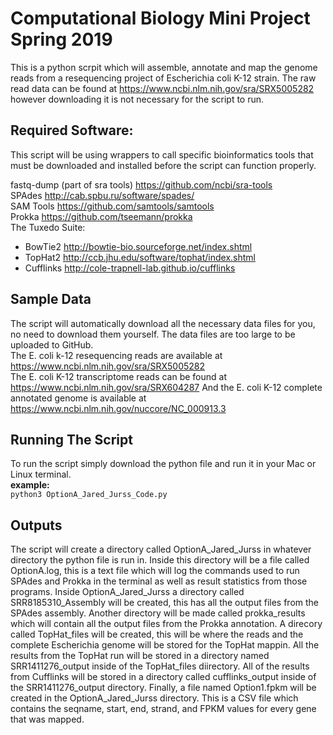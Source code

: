 # Computational Biology Mini Project Spring 2019
This is a python scrpit which will assemble, annotate and map the genome reads from a resequencing project of Escherichia coli K-12 strain. The raw read data can be found at https://www.ncbi.nlm.nih.gov/sra/SRX5005282 however downloading it is not necessary for the script to run.

## Required Software:
This script will be using wrappers to call specific bioinformatics tools that must be downloaded and installed before the script can function properly.

fastq-dump (part of sra tools) https://github.com/ncbi/sra-tools  
SPAdes http://cab.spbu.ru/software/spades/  
SAM Tools https://github.com/samtools/samtools  
Prokka https://github.com/tseemann/prokka  
The Tuxedo Suite:  
* BowTie2 http://bowtie-bio.sourceforge.net/index.shtml  
* TopHat2 http://ccb.jhu.edu/software/tophat/index.shtml  
* Cufflinks http://cole-trapnell-lab.github.io/cufflinks  

## Sample Data
The script will automatically download all the necessary data files for you, no need to download them yourself.  The data files are too large to be uploaded to GitHub.      
The E. coli k-12 resequencing reads are available at https://www.ncbi.nlm.nih.gov/sra/SRX5005282  
The E. coli K-12 transcriptome reads can be found at https://www.ncbi.nlm.nih.gov/sra/SRX604287
And the E. coli K-12 complete annotated genome is available at https://www.ncbi.nlm.nih.gov/nuccore/NC_000913.3

## Running The Script
To run the script simply download the python file and run it in your Mac or Linux terminal.    
**example:**  
`python3 OptionA_Jared_Jurss_Code.py`

## Outputs
The script will create a directory called OptionA_Jared_Jurss in whatever directory the python file is run in.  Inside this directory will be a file called OptionA.log, this is a text file which will log the commands used to run SPAdes and Prokka in the terminal as well as result statistics from those programs.  Inside OptionA_Jared_Jurss a directory called SRR8185310_Assembly will be created, this has all the output files from the SPAdes assembly.  Another directory will be made called prokka_results which will contain all the output files from the Prokka annotation.  A direcory called TopHat_files will be created, this will be where the reads and the complete Escherichia genome will be stored for the TopHat mappin.  All the results from the TopHat run will be stored in a directory named SRR1411276_output inside of the TopHat_files diirectory.  All of the results from Cufflinks will be stored in a directory called cufflinks_output inside of the SRR1411276_output directory.  Finally, a file named Option1.fpkm will be created in the OptionA_Jared_Jurss directory.  This is a CSV file which contains the seqname, start, end, strand, and FPKM values for every gene that was mapped.
